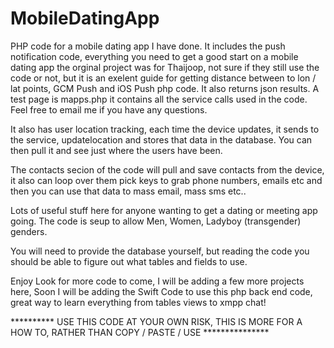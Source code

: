 MobileDatingApp
===============

PHP code for a mobile dating app I have done. 
It includes the push notification code, everything you need to get a good start on a mobile dating app
the orginal project was for Thaijoop, not sure if they still use the code or not, but it is an exelent guide for getting distance between to lon / lat points, GCM Push and iOS Push php code.
It also returns json results.
A test page is mapps.php it contains all the service calls used in the code.
Feel free to email me if you have any questions.

It also has user location tracking, each time the device updates, it sends to the service, updatelocation and stores that data in the database. You can then pull it and see just where the users have been.

The contacts secion of the code will pull and save contacts from the device, it also can loop over them pick keys to grab phone numbers, emails etc and then you can use that data to mass email, mass sms etc.. 

Lots of useful stuff here for anyone wanting to get a dating or meeting app going. The code is seup to allow Men, Women, Ladyboy (transgender) genders.

You will need to provide the database yourself, but reading the code you should be able to figure out what tables and fields to use.

Enjoy Look for more code to come, I will be adding a few more projects here, Soon I will be adding the Swift Code to use this php back end code, great way to learn everything from tables views to xmpp chat!

********** USE THIS CODE AT YOUR OWN RISK, THIS IS MORE FOR A HOW TO, RATHER THAN COPY / PASTE / USE ***************
